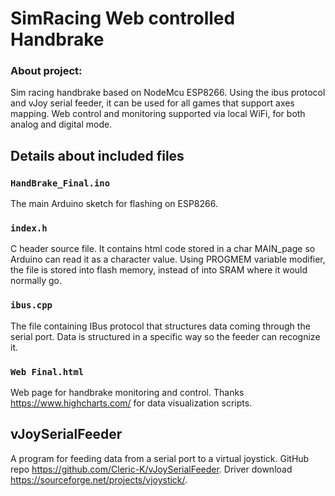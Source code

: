 # SimRacing Web controlled Handbrake

### About project:
Sim racing handbrake based on NodeMcu ESP8266. Using the ibus protocol and vJoy serial feeder, it can be used for all games that support axes mapping. Web control and monitoring supported via local WiFi, for both analog and digital mode.

## Details about included files
### `HandBrake_Final.ino`
The main Arduino sketch for flashing on ESP8266.
### `index.h`
C header source file. It contains html code stored in a char MAIN_page so Arduino can read it as a character value. Using PROGMEM variable modifier, the file is stored into flash memory, instead of into SRAM where it would normally go. 
### `ibus.cpp`
The file containing IBus protocol that structures data coming through the serial port. Data is structured in a specific way so the feeder can recognize it. 
### `Web Final.html`
Web page for handbrake monitoring and control. Thanks https://www.highcharts.com/ for data visualization scripts.

## vJoySerialFeeder
A program for feeding data from a serial port to a virtual joystick. GitHub repo https://github.com/Cleric-K/vJoySerialFeeder.
Driver download https://sourceforge.net/projects/vjoystick/.


